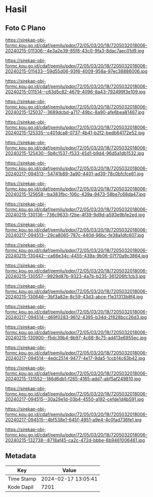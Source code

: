 # Hasil

## Foto C Plano

https://sirekap-obj-formc.kpu.go.id/cdaf/pemilu/pdpr/72/05/03/20/18/7205032018006-20240215-011306--4e3a2e39-85f8-43c0-9fa3-8dac7aec01d9.jpg

https://sirekap-obj-formc.kpu.go.id/cdaf/pemilu/pdpr/72/05/03/20/18/7205032018006-20240215-011433--59d55d06-93f6-4009-958a-97ec38886006.jpg

https://sirekap-obj-formc.kpu.go.id/cdaf/pemilu/pdpr/72/05/03/20/18/7205032018006-20240215-011514--c63d5c82-4679-4096-8a43-792499f3e109.jpg

https://sirekap-obj-formc.kpu.go.id/cdaf/pemilu/pdpr/72/05/03/20/18/7205032018006-20240215-125037--3689dcbd-a717-49bc-8a90-afe6bea81467.jpg

https://sirekap-obj-formc.kpu.go.id/cdaf/pemilu/pdpr/72/05/03/20/18/7205032018006-20240215-125335--c401dca8-0737-4b41-b2f2-bedb64172e52.jpg

https://sirekap-obj-formc.kpu.go.id/cdaf/pemilu/pdpr/72/05/03/20/18/7205032018006-20240215-125430--5b8c1537-f533-45d1-b9d4-96d5a1db1532.jpg

https://sirekap-obj-formc.kpu.go.id/cdaf/pemilu/pdpr/72/05/03/20/18/7205032018006-20240217-094513--54741b89-3a90-4401-ad39-78c0bfcfce61.jpg

https://sirekap-obj-formc.kpu.go.id/cdaf/pemilu/pdpr/72/05/03/20/18/7205032018006-20240215-125658--ba383fbc-106c-439a-9473-58be7c68da47.jpg

https://sirekap-obj-formc.kpu.go.id/cdaf/pemilu/pdpr/72/05/03/20/18/7205032018006-20240215-130136--736c9633-f2be-4f39-9d9d-a593e9b1e2ed.jpg

https://sirekap-obj-formc.kpu.go.id/cdaf/pemilu/pdpr/72/05/03/20/18/7205032018006-20240217-094513--29ca8065-787c-440d-96bc-fe38a1dfc607.jpg

https://sirekap-obj-formc.kpu.go.id/cdaf/pemilu/pdpr/72/05/03/20/18/7205032018006-20240215-130442--ca66e34c-4455-439a-9b06-07f70a9c3864.jpg

https://sirekap-obj-formc.kpu.go.id/cdaf/pemilu/pdpr/72/05/03/20/18/7205032018006-20240215-130557--9929d87b-9323-4a7b-b235-361206fc1cb3.jpg

https://sirekap-obj-formc.kpu.go.id/cdaf/pemilu/pdpr/72/05/03/20/18/7205032018006-20240215-130646--3bf3a82e-8c59-43d3-abce-f1e31313b8f4.jpg

https://sirekap-obj-formc.kpu.go.id/cdaf/pemilu/pdpr/72/05/03/20/18/7205032018006-20240217-094514--d69f0283-9612-4395-b34d-2f828bcc26d3.jpg

https://sirekap-obj-formc.kpu.go.id/cdaf/pemilu/pdpr/72/05/03/20/18/7205032018006-20240215-130900--f5dc39b4-8b97-4c68-8c75-ad413e6955ec.jpg

https://sirekap-obj-formc.kpu.go.id/cdaf/pemilu/pdpr/72/05/03/20/18/7205032018006-20240217-094514--4edc2514-9477-4e17-9da5-1ccb14c63b42.jpg

https://sirekap-obj-formc.kpu.go.id/cdaf/pemilu/pdpr/72/05/03/20/18/7205032018006-20240215-131552--186d6db1-f265-4165-add7-abf5af249810.jpg

https://sirekap-obj-formc.kpu.go.id/cdaf/pemilu/pdpr/72/05/03/20/18/7205032018006-20240217-094515--30a29e1d-03b4-4550-a192-cefde1d4b591.jpg

https://sirekap-obj-formc.kpu.go.id/cdaf/pemilu/pdpr/72/05/03/20/18/7205032018006-20240217-094515--4bf538e1-645f-4951-a9e4-4c0fad736fe1.jpg

https://sirekap-obj-formc.kpu.go.id/cdaf/pemilu/pdpr/72/05/03/20/18/7205032018006-20240215-132738--8718af45-ca2c-472d-bbbe-6b9461006461.jpg


## Metadata

| Key        | Value               |
| ---------- | ------------------- |
| Time Stamp | 2024-02-17 13:05:41 |
| Kode Dapil | 7201                |



